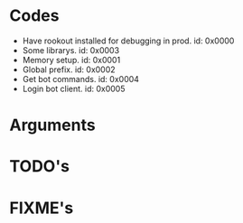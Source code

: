 # Codes
- Have rookout installed for debugging in prod. id: 0x0000
- Some librarys. id: 0x0003
- Memory setup. id: 0x0001
- Global prefix. id: 0x0002
- Get bot commands. id: 0x0004
- Login bot client. id: 0x0005

# Arguments

# TODO's

# FIXME's